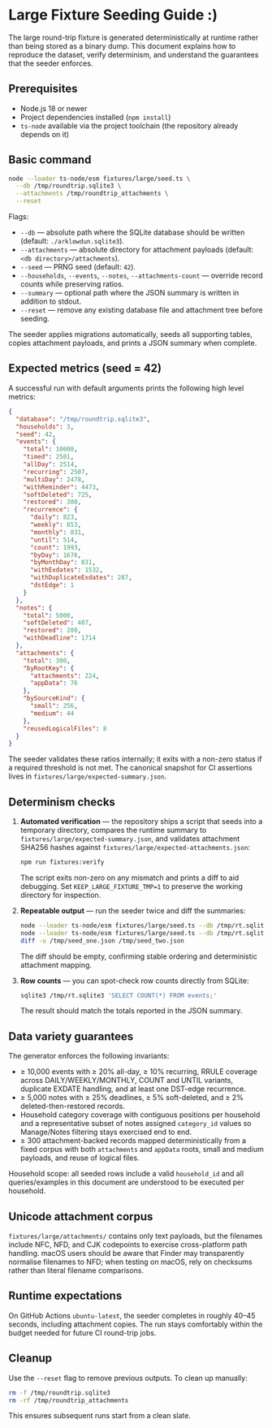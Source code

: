 # Large Fixture Seeding Guide :)

The large round-trip fixture is generated deterministically at runtime rather than being stored as a binary dump. This document explains how to reproduce the dataset, verify determinism, and understand the guarantees that the seeder enforces.

## Prerequisites

- Node.js 18 or newer
- Project dependencies installed (`npm install`)
- `ts-node` available via the project toolchain (the repository already depends on it)

## Basic command

```bash
node --loader ts-node/esm fixtures/large/seed.ts \
  --db /tmp/roundtrip.sqlite3 \
  --attachments /tmp/roundtrip_attachments \
  --reset
```

Flags:

- `--db` — absolute path where the SQLite database should be written (default: `./arklowdun.sqlite3`).
- `--attachments` — absolute directory for attachment payloads (default: `<db directory>/attachments`).
- `--seed` — PRNG seed (default: `42`).
- `--households`, `--events`, `--notes`, `--attachments-count` — override record counts while preserving ratios.
- `--summary` — optional path where the JSON summary is written in addition to stdout.
- `--reset` — remove any existing database file and attachment tree before seeding.

The seeder applies migrations automatically, seeds all supporting tables, copies attachment payloads, and prints a JSON summary when complete.

## Expected metrics (seed = 42)

A successful run with default arguments prints the following high level metrics:

```json
{
  "database": "/tmp/roundtrip.sqlite3",
  "households": 3,
  "seed": 42,
  "events": {
    "total": 10000,
    "timed": 2501,
    "allDay": 2514,
    "recurring": 2507,
    "multiDay": 2478,
    "withReminder": 4473,
    "softDeleted": 725,
    "restored": 300,
    "recurrence": {
      "daily": 823,
      "weekly": 853,
      "monthly": 831,
      "until": 514,
      "count": 1993,
      "byDay": 1676,
      "byMonthDay": 831,
      "withExdates": 1532,
      "withDuplicateExdates": 287,
      "dstEdge": 1
    }
  },
  "notes": {
    "total": 5000,
    "softDeleted": 407,
    "restored": 200,
    "withDeadline": 1714
  },
  "attachments": {
    "total": 300,
    "byRootKey": {
      "attachments": 224,
      "appData": 76
    },
    "bySourceKind": {
      "small": 256,
      "medium": 44
    },
    "reusedLogicalFiles": 8
  }
}
```

The seeder validates these ratios internally; it exits with a non-zero status if a required threshold is not met. The canonical
snapshot for CI assertions lives in `fixtures/large/expected-summary.json`.

## Determinism checks

1. **Automated verification** — the repository ships a script that seeds into a temporary directory, compares the runtime
   summary to `fixtures/large/expected-summary.json`, and validates attachment SHA256 hashes against
   `fixtures/large/expected-attachments.json`:
   ```bash
   npm run fixtures:verify
   ```
   The script exits non-zero on any mismatch and prints a diff to aid debugging. Set `KEEP_LARGE_FIXTURE_TMP=1` to preserve the
   working directory for inspection.

2. **Repeatable output** — run the seeder twice and diff the summaries:
   ```bash
   node --loader ts-node/esm fixtures/large/seed.ts --db /tmp/rt.sqlite3 --attachments /tmp/rt_assets --reset > /tmp/seed_one.json
   node --loader ts-node/esm fixtures/large/seed.ts --db /tmp/rt.sqlite3 --attachments /tmp/rt_assets --reset > /tmp/seed_two.json
   diff -u /tmp/seed_one.json /tmp/seed_two.json
   ```
   The diff should be empty, confirming stable ordering and deterministic attachment mapping.

3. **Row counts** — you can spot-check row counts directly from SQLite:
   ```bash
   sqlite3 /tmp/rt.sqlite3 'SELECT COUNT(*) FROM events;'
   ```
   The result should match the totals reported in the JSON summary.

## Data variety guarantees

The generator enforces the following invariants:

- ≥ 10,000 events with ≥ 20% all-day, ≥ 10% recurring, RRULE coverage across DAILY/WEEKLY/MONTHLY, COUNT and UNTIL variants, duplicate EXDATE handling, and at least one DST-edge recurrence.
- ≥ 5,000 notes with ≥ 25% deadlines, ≥ 5% soft-deleted, and ≥ 2% deleted-then-restored records.
- Household category coverage with contiguous positions per household and a representative subset of notes assigned `category_id`
  values so Manage/Notes filtering stays exercised end to end.
- ≥ 300 attachment-backed records mapped deterministically from a fixed corpus with both `attachments` and `appData` roots, small and medium payloads, and reuse of logical files.

Household scope: all seeded rows include a valid `household_id` and all queries/examples in this document are understood to be executed per household.

## Unicode attachment corpus

`fixtures/large/attachments/` contains only text payloads, but the filenames include NFC, NFD, and CJK codepoints to exercise cross-platform path handling. macOS users should be aware that Finder may transparently normalise filenames to NFD; when testing on macOS, rely on checksums rather than literal filename comparisons.

## Runtime expectations

On GitHub Actions `ubuntu-latest`, the seeder completes in roughly 40–45 seconds, including attachment copies. The run stays comfortably within the budget needed for future CI round-trip jobs.

## Cleanup

Use the `--reset` flag to remove previous outputs. To clean up manually:

```bash
rm -f /tmp/roundtrip.sqlite3
rm -rf /tmp/roundtrip_attachments
```

This ensures subsequent runs start from a clean slate.

